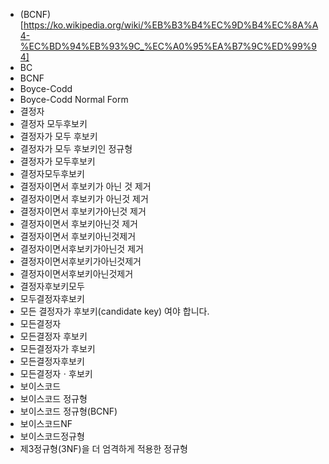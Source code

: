 ﻿- (BCNF)[https://ko.wikipedia.org/wiki/%EB%B3%B4%EC%9D%B4%EC%8A%A4-%EC%BD%94%EB%93%9C_%EC%A0%95%EA%B7%9C%ED%99%94]
- BC
- BCNF
- Boyce-Codd
- Boyce-Codd Normal Form
- 결정자
- 결정자 모두후보키
- 결정자가 모두 후보키
- 결정자가 모두 후보키인 정규형
- 결정자가 모두후보키
- 결정자모두후보키
- 결정자이면서 후보키가 아닌 것 제거
- 결정자이면서 후보키가 아닌것 제거
- 결정자이면서 후보키가아닌것 제거
- 결정자이면서 후보키아닌것 제거
- 결정자이면서 후보키아닌것제거
- 결정자이면서후보키가아닌것 제거
- 결정자이면서후보키가아닌것제거
- 결정자이면서후보키아닌것제거
- 결정자후보키모두
- 모두결정자후보키
- 모든 결정자가 후보키(candidate key) 여야 합니다.
- 모든결정자
- 모든결정자 후보키
- 모든결정자가 후보키
- 모든결정자후보키
- 모든결정자ㆍ후보키
- 보이스코드
- 보이스코드 정규형
- 보이스코드 정규형(BCNF)
- 보이스코드NF
- 보이스코드정규형
- 제3정규형(3NF)을 더 엄격하게 적용한 정규형
